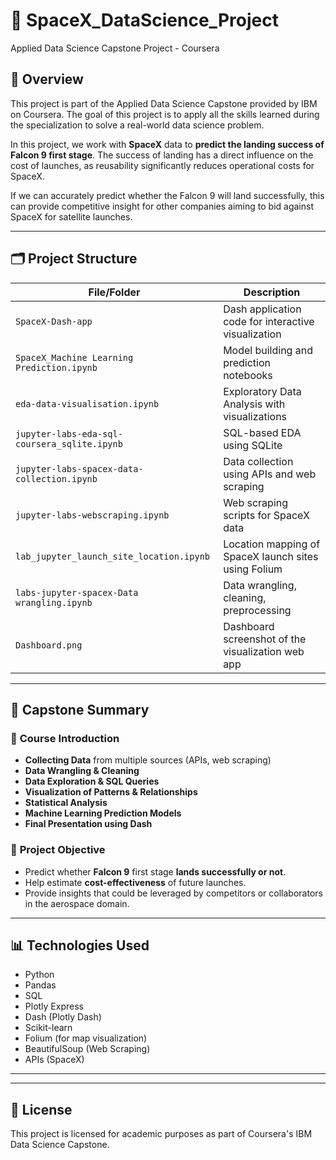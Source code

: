 # 🚀 SpaceX_DataScience_Project

Applied Data Science Capstone Project - Coursera

## 📖 Overview

This project is part of the Applied Data Science Capstone provided by IBM on Coursera. The goal of this project is to apply all the skills learned during the specialization to solve a real-world data science problem.

In this project, we work with **SpaceX** data to **predict the landing success of Falcon 9 first stage**. The success of landing has a direct influence on the cost of launches, as reusability significantly reduces operational costs for SpaceX.

If we can accurately predict whether the Falcon 9 will land successfully, this can provide competitive insight for other companies aiming to bid against SpaceX for satellite launches.

---

## 🗂️ Project Structure

| File/Folder                            | Description                                              |
|----------------------------------------|---------------------------------------------------------|
| `SpaceX-Dash-app`                      | Dash application code for interactive visualization      |
| `SpaceX_Machine Learning Prediction.ipynb` | Model building and prediction notebooks                  |
| `eda-data-visualisation.ipynb`         | Exploratory Data Analysis with visualizations            |
| `jupyter-labs-eda-sql-coursera_sqlite.ipynb` | SQL-based EDA using SQLite                               |
| `jupyter-labs-spacex-data-collection.ipynb` | Data collection using APIs and web scraping              |
| `jupyter-labs-webscraping.ipynb`       | Web scraping scripts for SpaceX data                     |
| `lab_jupyter_launch_site_location.ipynb` | Location mapping of SpaceX launch sites using Folium     |
| `labs-jupyter-spacex-Data wrangling.ipynb` | Data wrangling, cleaning, preprocessing                  |
| `Dashboard.png`                        | Dashboard screenshot of the visualization web app        |

---

## 📝 Capstone Summary

### 📌 **Course Introduction**
- **Collecting Data** from multiple sources (APIs, web scraping)
- **Data Wrangling & Cleaning**
- **Data Exploration & SQL Queries**
- **Visualization of Patterns & Relationships**
- **Statistical Analysis**
- **Machine Learning Prediction Models**
- **Final Presentation using Dash**

### 📌 **Project Objective**
- Predict whether **Falcon 9** first stage **lands successfully or not**.
- Help estimate **cost-effectiveness** of future launches.
- Provide insights that could be leveraged by competitors or collaborators in the aerospace domain.

---

## 📊 Technologies Used
- Python
- Pandas
- SQL
- Plotly Express
- Dash (Plotly Dash)
- Scikit-learn
- Folium (for map visualization)
- BeautifulSoup (Web Scraping)
- APIs (SpaceX)

---

---

## 📜 License
This project is licensed for academic purposes as part of Coursera's IBM Data Science Capstone.

